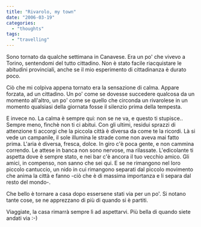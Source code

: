 ```yaml
---
title: "Rivarolo, my town"
date: "2006-03-19"
categories: 
  - "thoughts"
tags: 
  - "travelling"
---
```


Sono tornato da qualche settimana in Canavese. Era un po' che vivevo a Torino, sentendomi del tutto cittadino. Non è stato facile riacquistare le abitudini provinciali, anche se il mio esperimento di cittadinanza è durato poco.

Ciò che mi colpiva appena tornato era la sensazione di calma. Appare forzata, ad un cittadino. Un po' come se dovesse succedere qualcosa da un momento all'altro, un po' come se quello che circonda un rivarolese in un momento qualsiasi della giornata fosse il silenzio prima della tempesta.

E invece no. La calma è sempre qui: non se ne va, e questo ti stupisce.. Sempre meno, finchè non ti ci abitui. Con gli ultimi, residui sprazzi di attenzione ti accorgi che la piccola città è diversa da come te la ricordi. Là si vede un campanile, il sole illumina le strade come non aveva mai fatto prima. L'aria è diversa, fresca, dolce. In giro c'è poca gente, e non cammina correndo. Le attese in banca non sono nervose, ma rilassate. L'edicolante ti aspetta dove è sempre stato, e nei bar c'è ancora il tuo vecchio amico. Gli amici, in compenso, non sanno che sei qui. E se ne rimangono nel loro piccolo cantuccio, un nido in cui rimangono separati dal piccolo movimento che anima la città e fanno -ciò che è di massima importanza e li separa dal resto del mondo-.

Che bello è tornare a casa dopo essersene stati via per un po'. Si notano tante cose, se ne apprezzano di più di quando si è partiti.

Viaggiate, la casa rimarrà sempre lì ad aspettarvi. Più bella di quando siete andati via :-)

